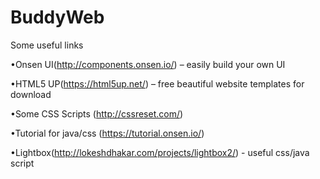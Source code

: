 # BuddyWeb
Some useful links

•Onsen UI(http://components.onsen.io/) – easily build your own UI

•HTML5 UP(https://html5up.net/) – free beautiful website templates for download

•Some CSS Scripts (http://cssreset.com/)

•Tutorial for java/css (https://tutorial.onsen.io/)

•Lightbox(http://lokeshdhakar.com/projects/lightbox2/) - useful css/java script
